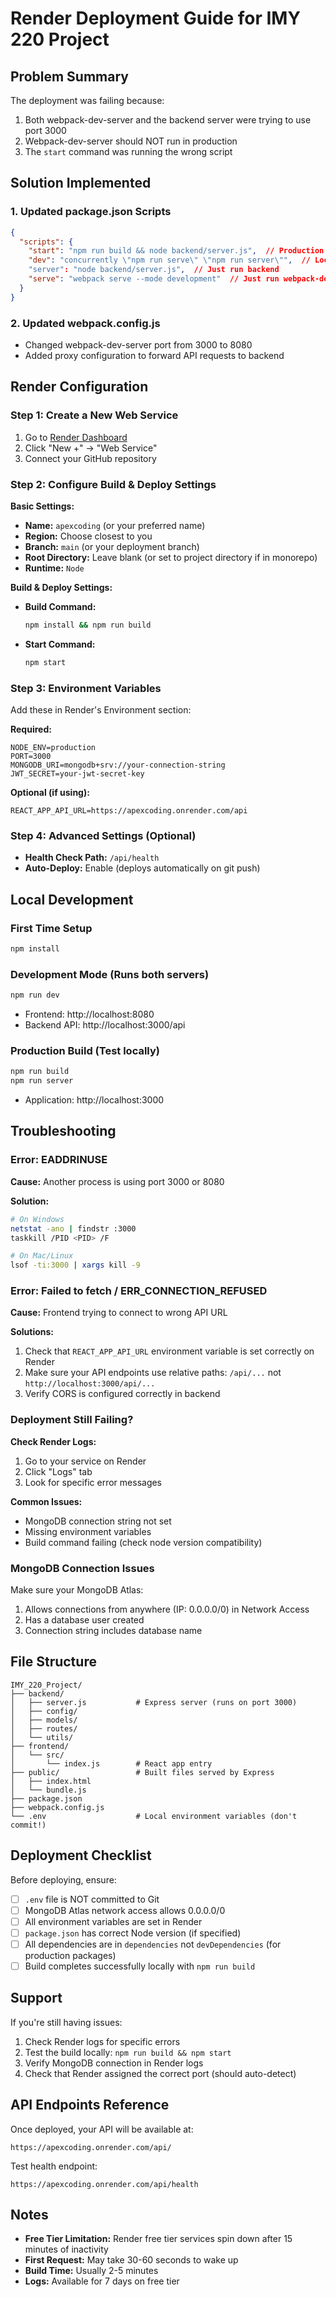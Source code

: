 # Render Deployment Guide for IMY 220 Project

## Problem Summary
The deployment was failing because:
1. Both webpack-dev-server and the backend server were trying to use port 3000
2. Webpack-dev-server should NOT run in production
3. The `start` command was running the wrong script

## Solution Implemented

### 1. Updated package.json Scripts
```json
{
  "scripts": {
    "start": "npm run build && node backend/server.js",  // Production: Build first, then serve
    "dev": "concurrently \"npm run serve\" \"npm run server\"",  // Local dev: Run both servers
    "server": "node backend/server.js",  // Just run backend
    "serve": "webpack serve --mode development"  // Just run webpack-dev-server
  }
}
```

### 2. Updated webpack.config.js
- Changed webpack-dev-server port from 3000 to 8080
- Added proxy configuration to forward API requests to backend

## Render Configuration

### Step 1: Create a New Web Service
1. Go to [Render Dashboard](https://dashboard.render.com/)
2. Click "New +" → "Web Service"
3. Connect your GitHub repository

### Step 2: Configure Build & Deploy Settings

**Basic Settings:**
- **Name:** `apexcoding` (or your preferred name)
- **Region:** Choose closest to you
- **Branch:** `main` (or your deployment branch)
- **Root Directory:** Leave blank (or set to project directory if in monorepo)
- **Runtime:** `Node`

**Build & Deploy Settings:**
- **Build Command:** 
  ```bash
  npm install && npm run build
  ```
  
- **Start Command:** 
  ```bash
  npm start
  ```

### Step 3: Environment Variables
Add these in Render's Environment section:

**Required:**
```
NODE_ENV=production
PORT=3000
MONGODB_URI=mongodb+srv://your-connection-string
JWT_SECRET=your-jwt-secret-key
```

**Optional (if using):**
```
REACT_APP_API_URL=https://apexcoding.onrender.com/api
```

### Step 4: Advanced Settings (Optional)
- **Health Check Path:** `/api/health`
- **Auto-Deploy:** Enable (deploys automatically on git push)

## Local Development

### First Time Setup
```bash
npm install
```

### Development Mode (Runs both servers)
```bash
npm run dev
```
- Frontend: http://localhost:8080
- Backend API: http://localhost:3000/api

### Production Build (Test locally)
```bash
npm run build
npm run server
```
- Application: http://localhost:3000

## Troubleshooting

### Error: EADDRINUSE
**Cause:** Another process is using port 3000 or 8080

**Solution:**
```bash
# On Windows
netstat -ano | findstr :3000
taskkill /PID <PID> /F

# On Mac/Linux
lsof -ti:3000 | xargs kill -9
```

### Error: Failed to fetch / ERR_CONNECTION_REFUSED
**Cause:** Frontend trying to connect to wrong API URL

**Solutions:**
1. Check that `REACT_APP_API_URL` environment variable is set correctly on Render
2. Make sure your API endpoints use relative paths: `/api/...` not `http://localhost:3000/api/...`
3. Verify CORS is configured correctly in backend

### Deployment Still Failing?

**Check Render Logs:**
1. Go to your service on Render
2. Click "Logs" tab
3. Look for specific error messages

**Common Issues:**
- MongoDB connection string not set
- Missing environment variables
- Build command failing (check node version compatibility)

### MongoDB Connection Issues
Make sure your MongoDB Atlas:
1. Allows connections from anywhere (IP: 0.0.0.0/0) in Network Access
2. Has a database user created
3. Connection string includes database name

## File Structure
```
IMY_220_Project/
├── backend/
│   ├── server.js           # Express server (runs on port 3000)
│   ├── config/
│   ├── models/
│   ├── routes/
│   └── utils/
├── frontend/
│   └── src/
│       └── index.js        # React app entry
├── public/                 # Built files served by Express
│   ├── index.html
│   └── bundle.js
├── package.json
├── webpack.config.js
└── .env                    # Local environment variables (don't commit!)
```

## Deployment Checklist

Before deploying, ensure:
- [ ] `.env` file is NOT committed to Git
- [ ] MongoDB Atlas network access allows 0.0.0.0/0
- [ ] All environment variables are set in Render
- [ ] `package.json` has correct Node version (if specified)
- [ ] All dependencies are in `dependencies` not `devDependencies` (for production packages)
- [ ] Build completes successfully locally with `npm run build`

## Support

If you're still having issues:
1. Check Render logs for specific errors
2. Test the build locally: `npm run build && npm start`
3. Verify MongoDB connection in Render logs
4. Check that Render assigned the correct port (should auto-detect)

## API Endpoints Reference

Once deployed, your API will be available at:
```
https://apexcoding.onrender.com/api/
```

Test health endpoint:
```
https://apexcoding.onrender.com/api/health
```

## Notes

- **Free Tier Limitation:** Render free tier services spin down after 15 minutes of inactivity
- **First Request:** May take 30-60 seconds to wake up
- **Build Time:** Usually 2-5 minutes
- **Logs:** Available for 7 days on free tier
